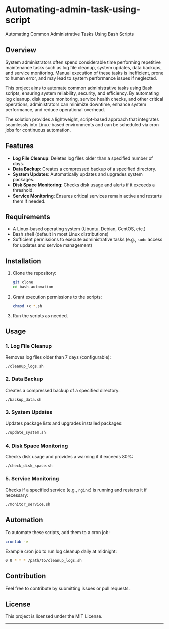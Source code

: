 # Automating-admin-task-using-script
Automating Common Administrative Tasks Using Bash Scripts


## Overview
System administrators often spend considerable time performing repetitive maintenance tasks such as log file cleanup, system updates, data backups, and service monitoring. Manual execution of these tasks is inefficient, prone to human error, and may lead to system performance issues if neglected.

This project aims to automate common administrative tasks using Bash scripts, ensuring system reliability, security, and efficiency. By automating log cleanup, disk space monitoring, service health checks, and other critical operations, administrators can minimize downtime, enhance system performance, and reduce operational overhead.

The solution provides a lightweight, script-based approach that integrates seamlessly into Linux-based environments and can be scheduled via cron jobs for continuous automation.


## Features
- **Log File Cleanup**: Deletes log files older than a specified number of days.
- **Data Backup**: Creates a compressed backup of a specified directory.
- **System Updates**: Automatically updates and upgrades system packages.
- **Disk Space Monitoring**: Checks disk usage and alerts if it exceeds a threshold.
- **Service Monitoring**: Ensures critical services remain active and restarts them if needed.

## Requirements
- A Linux-based operating system (Ubuntu, Debian, CentOS, etc.)
- Bash shell (default in most Linux distributions)
- Sufficient permissions to execute administrative tasks (e.g., `sudo` access for updates and service management)

## Installation
1. Clone the repository:
   ```bash
   git clone
   cd bash-automation
   ```
2. Grant execution permissions to the scripts:
   ```bash
   chmod +x *.sh
   ```
3. Run the scripts as needed.

## Usage
### 1. Log File Cleanup
Removes log files older than 7 days (configurable):
```bash
./cleanup_logs.sh
```

### 2. Data Backup
Creates a compressed backup of a specified directory:
```bash
./backup_data.sh
```

### 3. System Updates
Updates package lists and upgrades installed packages:
```bash
./update_system.sh
```

### 4. Disk Space Monitoring
Checks disk usage and provides a warning if it exceeds 80%:
```bash
./check_disk_space.sh
```

### 5. Service Monitoring
Checks if a specified service (e.g., `nginx`) is running and restarts it if necessary:
```bash
./monitor_service.sh
```

## Automation
To automate these scripts, add them to a cron job:
```bash
crontab -e
```
Example cron job to run log cleanup daily at midnight:
```bash
0 0 * * * /path/to/cleanup_logs.sh
```

## Contribution
Feel free to contribute by submitting issues or pull requests.

## License
This project is licensed under the MIT License.

---








